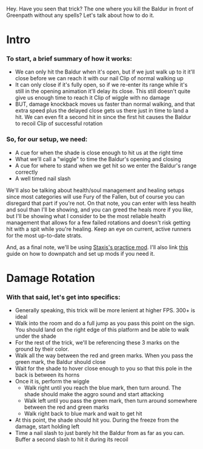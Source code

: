 Hey. Have you seen that trick? The one where you kill the Baldur in front of Greenpath without any spells? Let's talk about how to do it.

# Intro
### To start, a brief summary of how it works:
- We can only hit the Baldur when it's open, but if we just walk up to it it'll close before we can reach it with our nail
Clip of normal walking up
- It can only close if it's fully open, so if we re-enter its range while it's still in the opening animation it'll delay its close. This still doesn't quite give us enough time to reach it
Clip of wiggle with no damage
- BUT, damage knockback moves us faster than normal walking, and that extra speed plus the delayed close gets us there just in time to land a hit. We can even fit a second hit in since the first hit causes the Baldur to recoil
Clip of successful rotation

### So, for our setup, we need:
- A cue for when the shade is close enough to hit us at the right time
- What we'll call a "wiggle" to time the Baldur's opening and closing
- A cue for where to stand when we get hit so we enter the Baldur's range correctly
- A well timed nail slash

We'll also be talking about health/soul management and healing setups since most categories will use Fury of the Fallen, but of course you can disregard that part if you're not. On that note, you can enter with less health and soul than I'll be showing, and you can greed the heals more if you like, but I'll be showing what I consider to be the most reliable health management that allows for a few failed rotations and doesn't risk getting hit with a spit while you're healing. Keep an eye on current, active runners for the most up-to-date strats.

And, as a final note, we'll be using [Staxis's practice mod](https://github.com/staxissr/ibaldurPractice/releases). I'll also link [this](https://www.youtube.com/watch?v=AlfAHsPH4wg&list=PLH-aXtMsmPYq8ZvwV9G7s3uIz_6AlIygz&index=1) guide on how to downpatch and set up mods if you need it.

# Damage Rotation
### With that said, let's get into specifics:
- Generally speaking, this trick will be more lenient at higher FPS. 300+ is ideal
- Walk into the room and do a full jump as you pass this point on the sign. You should land on the right edge of this platform and be able to walk under the shade
- For the rest of the trick, we'll be referencing these 3 marks on the ground by their color.
- Walk all the way between the red and green marks. When you pass the green mark, the Baldur should close
- Wait for the shade to hover close enough to you so that this pole in the back is between its horns
- Once it is, perform the wiggle
    - Walk right until you reach the blue mark, then turn around. The shade should make the aggro sound and start attacking
    - Walk left until you pass the green mark, then turn around somewhere between the red and green marks
    - Walk right back to blue mark and wait to get hit
- At this point, the shade should hit you. During the freeze from the damage, start holding left
- Time a nail slash to just barely hit the Baldur from as far as you can. Buffer a second slash to hit it during its recoil

